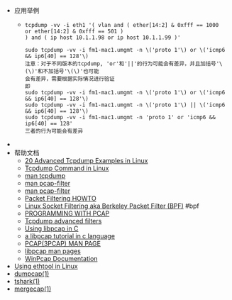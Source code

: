 - 应用举例
	- ```shell
	  tcpdump -vv -i eth1 '( vlan and ( ether[14:2] & 0xfff == 1000 or ether[14:2] & 0xfff == 501 )
	  ) and ( ip host 10.1.1.98 or ip host 10.1.1.99 )'
	  
	  sudo tcpdump -vv -i fm1-mac1.umgmt -n \('proto 1'\) or \('icmp6 && ip6[40] == 128'\)
	  注意：对于不同版本的tcpdump, 'or'和'||'的行为可能会有差异，并且加括号'\(\)'和不加括号'\(\)'也可能
	  会有差异，需要根据实际情况进行验证
	  即
	  sudo tcpdump -vv -i fm1-mac1.umgmt -n \('proto 1'\) or \('icmp6 && ip6[40] == 128'\)
	  sudo tcpdump -vv -i fm1-mac1.umgmt -n \('proto 1'\) || \('icmp6 && ip6[40] == 128'\)
	  sudo tcpdump -vv -i fm1-mac1.umgmt -n 'proto 1' or 'icmp6 && ip6[40] == 128'
	  三者的行为可能会有差异
	  
	  ```
-
- 帮助文档
	- [20 Advanced Tcpdump Examples in Linux](https://www.howtouselinux.com/post/20-tcpdump-advanced-examples-on-linux)
	- [Tcpdump Command in Linux](https://linuxize.com/post/tcpdump-command-in-linux/)
	- [man tcpdump](https://www.tcpdump.org/manpages/tcpdump.1.html)
	- [man pcap-filter](https://linux.die.net/man/7/pcap-filter)
	- [man pcap-filter](https://www.tcpdump.org/manpages/pcap-filter.7.html)
	- [Packet Filtering HOWTO](https://www.netfilter.org/documentation/HOWTO/packet-filtering-HOWTO.html#toc3)
	- [Linux Socket Filtering aka Berkeley Packet Filter (BPF)](https://www.kernel.org/doc/html/latest/networking/filter.html#:~:text=Issuing%20a%20high-level%20filter%20command%20like%20tcpdump%20-i,displays%20what%20is%20being%20placed%20into%20this%20structure.) #bpf
	- [PROGRAMMING WITH PCAP](https://www.tcpdump.org/pcap.html)
	- [Tcpdump advanced filters](https://blog.wains.be/2007/2007-10-01-tcpdump-advanced-filters/)
	- [Using libpcap in C](https://www.devdungeon.com/content/using-libpcap-c)
	- [a libpcap tutorial in c language](http://yuba.stanford.edu/~casado/pcap/)
	- [PCAP(3PCAP) MAN PAGE](https://www.tcpdump.org/manpages/pcap.3pcap.html)
	- [libpcap man pages](https://www.tcpdump.org/manpages/)
	- [WinPcap Documentation](https://www.winpcap.org/docs/docs_41b5/html/main.html)
- [Using ethtool in Linux](https://www.baeldung.com/linux/using-ethtool)
- [dumpcap(1)](https://www.wireshark.org/docs/man-pages/dumpcap.html)
- [tshark(1)](https://www.wireshark.org/docs/man-pages/tshark.html)
- [mergecap(1)](https://www.wireshark.org/docs/man-pages/mergecap.html)